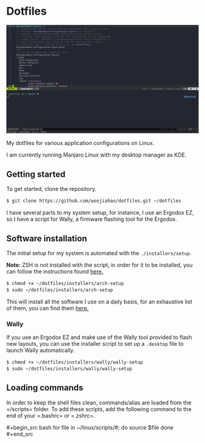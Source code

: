 # Dotfiles
![](./res/emacs-preview.png)

My dotfiles for various application configurations on Linux.

I am currently running Manjaro Linux with my desktop manager as KDE.

## Getting started
To get started, clone the repository.

```bash
$ git clone https://github.com/woojiahao/dotfiles.git ~/dotfiles
```

I have several parts to my system setup, for instance, I use an Ergodox EZ, so I have a script for Wally, a firmware flashing tool for the Ergodox.

## Software installation
The initial setup for my system is automated with the `./installers/setup`.

**Note:** ZSH is not installed with the script, in order for it to be installed, you can follow the instructions found [here.](https://github.com/robbyrussell/oh-my-zsh)

```bash
$ chmod +x ~/dotfiles/installers/arch-setup
$ sudo ~/dotfiles/installers/arch-setup
```

This will install all the software I use on a daily basis, for an exhaustive list of them, you can find them [here.]()

### Wally
If you use an Ergodox EZ and make use of the Wally tool provided to flash new layouts, you can use the installer script to set up a `.desktop` file to launch Wally automatically.

```bash
$ chmod +x ~/dotfiles/installers/wally/wally-setup
$ sudo ~/dotfiles/installers/wally/wally-setup
```

## Loading commands
In order to keep the shell files clean, commands/alias are loaded from the =/scripts= folder. To add these scripts, add the following command to the end of your =.bashrc= or =.zshrc=.

#+begin_src bash
for file in ~/linux/scripts/#; do
source $file
done
#+end_src
